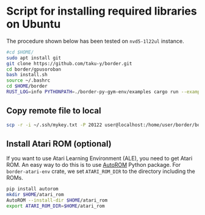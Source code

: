 # Script for installing required libraries on Ubuntu

The procedure shown below has been tested on `nvd5-1l22ul` instance.

```bash
#cd $HOME/
sudo apt install git
git clone https://github.com/taku-y/border.git
cd border/gpusoroban
bash install.sh
source ~/.bashrc
cd $HOME/border
RUST_LOG=info PYTHONPATH=./border-py-gym-env/examples cargo run --example random_cartpole
```

## Copy remote file to local

```bash
scp -r -i ~/.ssh/mykey.txt -P 20122 user@localhost:/home/user/border/border/examples/model/dqn_pong border/examples/model
```

## Install Atari ROM (optional)

If you want to use Atari Learning Environment (ALE), you need to get Atari ROM.
An easy way to do this is to use [AutoROM](https://pypi.org/project/AutoROM/) Python package.
For `border-atari-env` crate, we set `ATARI_ROM_DIR` to the directory including the ROMs.

```bash
pip install autorom
mkdir $HOME/atari_rom
AutoROM --install-dir $HOME/atari_rom
export ATARI_ROM_DIR=$HOME/atari_rom
```
